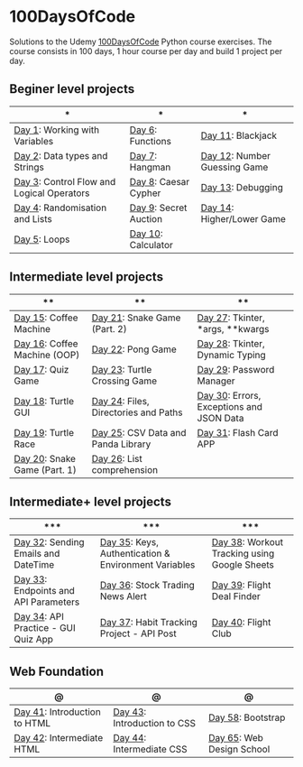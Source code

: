 # 100DaysOfCode

Solutions to the Udemy [100DaysOfCode](https://udemy.com/course/100-days-of-code) Python course exercises.
The course consists in 100 days, 1 hour course per day and build 1 project per day.

## Beginer level projects

| * | * | * |
| --- | --- | --- |
| [Day 1](https://github.com/ypasquazzo/100DaysOfCode/tree/main/Day%201): Working with Variables | [Day 6](https://github.com/ypasquazzo/100DaysOfCode/tree/main/Day%206): Functions | [Day 11](https://github.com/ypasquazzo/100DaysOfCode/tree/main/Day%2011): Blackjack |
| [Day 2](https://github.com/ypasquazzo/100DaysOfCode/tree/main/Day%202): Data types and Strings | [Day 7](https://github.com/ypasquazzo/100DaysOfCode/tree/main/Day%207): Hangman | [Day 12](https://github.com/ypasquazzo/100DaysOfCode/tree/main/Day%2012): Number Guessing Game |
| [Day 3](https://github.com/ypasquazzo/100DaysOfCode/tree/main/Day%203): Control Flow and Logical Operators | [Day 8](https://github.com/ypasquazzo/100DaysOfCode/tree/main/Day%208): Caesar Cypher | [Day 13](https://github.com/ypasquazzo/100DaysOfCode/tree/main/Day%2013): Debugging |
| [Day 4](https://github.com/ypasquazzo/100DaysOfCode/tree/main/Day%204): Randomisation and Lists | [Day 9](https://github.com/ypasquazzo/100DaysOfCode/tree/main/Day%209): Secret Auction | [Day 14](https://github.com/ypasquazzo/100DaysOfCode/tree/main/Day%2014): Higher/Lower Game |
| [Day 5](https://github.com/ypasquazzo/100DaysOfCode/tree/main/Day%205): Loops | [Day 10](https://github.com/ypasquazzo/100DaysOfCode/tree/main/Day%2010): Calculator | |

## Intermediate level projects

| ** | ** | ** |
| --- | --- | --- |
| [Day 15](https://github.com/ypasquazzo/100DaysOfCode/tree/main/Day%2015): Coffee Machine | [Day 21](https://github.com/ypasquazzo/100DaysOfCode/tree/main/Day%2021): Snake Game (Part. 2) | [Day 27](https://github.com/ypasquazzo/100DaysOfCode/tree/main/Day%2027): Tkinter, *args, **kwargs |
| [Day 16](https://github.com/ypasquazzo/100DaysOfCode/tree/main/Day%2016): Coffee Machine (OOP) | [Day 22](https://github.com/ypasquazzo/100DaysOfCode/tree/main/Day%2022): Pong Game | [Day 28](https://github.com/ypasquazzo/100DaysOfCode/tree/main/Day%2028): Tkinter, Dynamic Typing |
| [Day 17](https://github.com/ypasquazzo/100DaysOfCode/tree/main/Day%2017): Quiz Game | [Day 23](https://github.com/ypasquazzo/100DaysOfCode/tree/main/Day%2023): Turtle Crossing Game | [Day 29](https://github.com/ypasquazzo/100DaysOfCode/tree/main/Day%2029): Password Manager |
| [Day 18](https://github.com/ypasquazzo/100DaysOfCode/tree/main/Day%2018): Turtle GUI | [Day 24](https://github.com/ypasquazzo/100DaysOfCode/tree/main/Day%2024): Files, Directories and Paths | [Day 30](https://github.com/ypasquazzo/100DaysOfCode/tree/main/Day%2030): Errors, Exceptions and JSON Data |
| [Day 19](https://github.com/ypasquazzo/100DaysOfCode/tree/main/Day%2019): Turtle Race | [Day 25](https://github.com/ypasquazzo/100DaysOfCode/tree/main/Day%2025): CSV Data and Panda Library | [Day 31](https://github.com/ypasquazzo/100DaysOfCode/tree/main/Day%2031): Flash Card APP |
| [Day 20](https://github.com/ypasquazzo/100DaysOfCode/tree/main/Day%2020): Snake Game (Part. 1) | [Day 26](https://github.com/ypasquazzo/100DaysOfCode/tree/main/Day%2026): List comprehension | |

## Intermediate+ level projects

| *** | *** | *** |
| --- | --- | --- |
| [Day 32](https://github.com/ypasquazzo/100DaysOfCode/tree/main/Day%2032): Sending Emails and DateTime | [Day 35](https://github.com/ypasquazzo/100DaysOfCode/tree/main/Day%2035): Keys, Authentication & Environment Variables | [Day 38](https://github.com/ypasquazzo/100DaysOfCode/tree/main/Day%2038): Workout Tracking using Google Sheets |
| [Day 33](https://github.com/ypasquazzo/100DaysOfCode/tree/main/Day%2033): Endpoints and API Parameters | [Day 36](https://github.com/ypasquazzo/100DaysOfCode/tree/main/Day%2036): Stock Trading News Alert | [Day 39](https://github.com/ypasquazzo/100DaysOfCode/tree/main/Day%2039): Flight Deal Finder |
| [Day 34](https://github.com/ypasquazzo/100DaysOfCode/tree/main/Day%2034): API Practice - GUI Quiz App | [Day 37](https://github.com/ypasquazzo/100DaysOfCode/tree/main/Day%2037): Habit Tracking Project - API Post | [Day 40](https://github.com/ypasquazzo/100DaysOfCode/tree/main/Day%2040): Flight Club |

## Web Foundation

| @ | @ | @ |
| --- | --- | --- |
| [Day 41](https://github.com/ypasquazzo/100DaysOfCode/tree/main/Day%2041): Introduction to HTML | [Day 43](https://github.com/ypasquazzo/100DaysOfCode/tree/main/Day%2043): Introduction to CSS | [Day 58](https://github.com/ypasquazzo/100DaysOfCode/tree/main/Day%2058): Bootstrap |
| [Day 42](https://github.com/ypasquazzo/100DaysOfCode/tree/main/Day%2042): Intermediate HTML | [Day 44](https://github.com/ypasquazzo/100DaysOfCode/tree/main/Day%2044): Intermediate CSS | [Day 65](https://github.com/ypasquazzo/100DaysOfCode/tree/main/Day%2065): Web Design School |